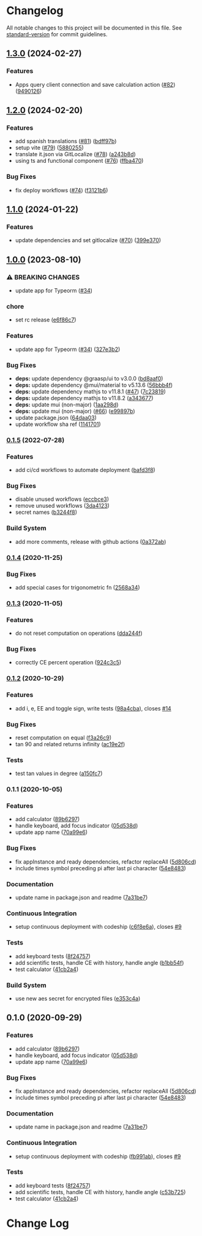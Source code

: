 # Changelog

All notable changes to this project will be documented in this file. See [standard-version](https://github.com/conventional-changelog/standard-version) for commit guidelines.

## [1.3.0](https://github.com/graasp/graasp-app-calculator/compare/v1.2.0...v1.3.0) (2024-02-27)


### Features

* Apps query client connection and save calculation action ([#82](https://github.com/graasp/graasp-app-calculator/issues/82)) ([9490126](https://github.com/graasp/graasp-app-calculator/commit/94901264383a0b639acfe4eed42e44d670310c72))

## [1.2.0](https://github.com/graasp/graasp-app-calculator/compare/v1.1.0...v1.2.0) (2024-02-20)


### Features

* add spanish translations ([#81](https://github.com/graasp/graasp-app-calculator/issues/81)) ([bdff97b](https://github.com/graasp/graasp-app-calculator/commit/bdff97bf5cb7bb84f2f3af388e2a29221d7db78e))
* setup vite ([#79](https://github.com/graasp/graasp-app-calculator/issues/79)) ([5880255](https://github.com/graasp/graasp-app-calculator/commit/588025528ee01c29b06df8d2313c80d5b0d024db))
* translate it.json via GitLocalize ([#78](https://github.com/graasp/graasp-app-calculator/issues/78)) ([a243b8d](https://github.com/graasp/graasp-app-calculator/commit/a243b8d89ed3e2c145d2e8d54e18ab6750ace098))
* using ts and functional component ([#76](https://github.com/graasp/graasp-app-calculator/issues/76)) ([ffba470](https://github.com/graasp/graasp-app-calculator/commit/ffba4707432a75a0531a8c67dc25198893a5e8eb))


### Bug Fixes

* fix deploy workflows ([#74](https://github.com/graasp/graasp-app-calculator/issues/74)) ([f3121b6](https://github.com/graasp/graasp-app-calculator/commit/f3121b66bf688c654b4de1834d1ada7c1a8cdd80))

## [1.1.0](https://github.com/graasp/graasp-app-calculator/compare/v1.0.0...v1.1.0) (2024-01-22)


### Features

* update dependencies and set gitlocalize ([#70](https://github.com/graasp/graasp-app-calculator/issues/70)) ([399e370](https://github.com/graasp/graasp-app-calculator/commit/399e370cf4745459dffa0e0e2c8ae79ca61656ed))

## [1.0.0](https://github.com/graasp/graasp-app-calculator/compare/v0.1.5...v1.0.0) (2023-08-10)


### ⚠ BREAKING CHANGES

* update app for Typeorm ([#34](https://github.com/graasp/graasp-app-calculator/issues/34))

### chore

* set rc release ([e6f86c7](https://github.com/graasp/graasp-app-calculator/commit/e6f86c7310bf66f2d238e26f707254f2b32c0a5c))


### Features

* update app for Typeorm ([#34](https://github.com/graasp/graasp-app-calculator/issues/34)) ([327e3b2](https://github.com/graasp/graasp-app-calculator/commit/327e3b28d0e89673a47eea9a2836280139201f95))


### Bug Fixes

* **deps:** update dependency @graasp/ui to v3.0.0 ([bd8aaf0](https://github.com/graasp/graasp-app-calculator/commit/bd8aaf071a66fc28f9c7cebccd3ec91b6e242cd8))
* **deps:** update dependency @mui/material to v5.13.6 ([56bbb4f](https://github.com/graasp/graasp-app-calculator/commit/56bbb4f040afed8699a10c8f50119ebcf1994055))
* **deps:** update dependency mathjs to v11.8.1 ([#47](https://github.com/graasp/graasp-app-calculator/issues/47)) ([7c23819](https://github.com/graasp/graasp-app-calculator/commit/7c23819152669d83558c5ba2579188f6b2720b35))
* **deps:** update dependency mathjs to v11.8.2 ([a343677](https://github.com/graasp/graasp-app-calculator/commit/a3436774a57e609d123dc557e4170abeeaf53899))
* **deps:** update mui (non-major) ([1aa298d](https://github.com/graasp/graasp-app-calculator/commit/1aa298dbec660d221334200d9e63a145fa325e3c))
* **deps:** update mui (non-major) ([#66](https://github.com/graasp/graasp-app-calculator/issues/66)) ([e99897b](https://github.com/graasp/graasp-app-calculator/commit/e99897b17e338ed502926178005c624fb47bc991))
* update package.json ([64daa03](https://github.com/graasp/graasp-app-calculator/commit/64daa036e3703d4673b803edb7e69d2e764c67f6))
* update workflow sha ref ([1141701](https://github.com/graasp/graasp-app-calculator/commit/114170174445da21e75a6adb3683805a44a43f47))

### [0.1.5](https://github.com/graasp/graasp-app-calculator/compare/v0.1.4...v0.1.5) (2022-07-28)

### Features

- add ci/cd workflows to automate deployment ([bafd3f8](https://github.com/graasp/graasp-app-calculator/commit/bafd3f8c573cbab2535361ee0c244ec4ea8a5250))

### Bug Fixes

- disable unused workflows ([eccbce3](https://github.com/graasp/graasp-app-calculator/commit/eccbce3a90b1ed312cda5dbac35d2e93e11f77df))
- remove unused workflows ([3da4123](https://github.com/graasp/graasp-app-calculator/commit/3da4123fc165b80ec5c760c8c3326541f575cc73))
- secret names ([b3244f8](https://github.com/graasp/graasp-app-calculator/commit/b3244f8523da10ead02262b4429dc36726aabdd3))

### Build System

- add more comments, release with github actions ([0a372ab](https://github.com/graasp/graasp-app-calculator/commit/0a372ab7077d5f8eaa53722f32b9055b80ea4baa))

### [0.1.4](https://github.com/graasp/graasp-app-calculator/compare/v0.1.3...v0.1.4) (2020-11-25)

### Bug Fixes

- add special cases for trigonometric fn ([2568a34](https://github.com/graasp/graasp-app-calculator/commit/2568a34155945e1e33e877dea67c2a13814026f4))

### [0.1.3](https://github.com/graasp/graasp-app-calculator/compare/v0.1.2...v0.1.3) (2020-11-05)

### Features

- do not reset computation on operations ([dda244f](https://github.com/graasp/graasp-app-calculator/commit/dda244fc1e320284557ebfb9389166d3246e2be5))

### Bug Fixes

- correctly CE percent operation ([924c3c5](https://github.com/graasp/graasp-app-calculator/commit/924c3c545cb9135db1044c7bf811ee415940bdd3))

### [0.1.2](https://github.com/graasp/graasp-app-calculator/compare/v0.1.1...v0.1.2) (2020-10-29)

### Features

- add i, e, EE and toggle sign, write tests ([98a4cba](https://github.com/graasp/graasp-app-calculator/commit/98a4cba9b2e363c76b8cc791ee016e48699d72b2)), closes [#14](https://github.com/graasp/graasp-app-calculator/issues/14)

### Bug Fixes

- reset computation on equal ([f3a26c9](https://github.com/graasp/graasp-app-calculator/commit/f3a26c9fd393eb059c9338495378799b2e055ab9))
- tan 90 and related returns infinity ([ac19e2f](https://github.com/graasp/graasp-app-calculator/commit/ac19e2f2d1904627a7cde5dcf7d8d2418d590a38))

### Tests

- test tan values in degree ([a150fc7](https://github.com/graasp/graasp-app-calculator/commit/a150fc72ea9fd1675694f9ab600b5539441e9c58))

### 0.1.1 (2020-10-05)

### Features

- add calculator ([89b6297](https://github.com/graasp/graasp-app-calculator/commit/89b62977648967a78feec77d23f1bd766a523579))
- handle keyboard, add focus indicator ([05d538d](https://github.com/graasp/graasp-app-calculator/commit/05d538d515a9009b6ae8c01d2e5289acd9124882))
- update app name ([70a99e6](https://github.com/graasp/graasp-app-calculator/commit/70a99e6b42f4a312c94cee5072bebb2fc706f439))

### Bug Fixes

- fix appInstance and ready dependencies, refactor replaceAll ([5d806cd](https://github.com/graasp/graasp-app-calculator/commit/5d806cd94915e04762f88a62799f68ea27377bad))
- include times symbol preceding pi after last pi character ([54e8483](https://github.com/graasp/graasp-app-calculator/commit/54e8483720c6fc6022aa9f363af1d6cbd52d4731))

### Documentation

- update name in package.json and readme ([7a31be7](https://github.com/graasp/graasp-app-calculator/commit/7a31be70d59a862d1ac7a31c0d616fd90e0e4c96))

### Continuous Integration

- setup continuous deployment with codeship ([c6f8e6a](https://github.com/graasp/graasp-app-calculator/commit/c6f8e6a1426d9692258b049b7ebc3a7171fb7fec)), closes [#9](https://github.com/graasp/graasp-app-calculator/issues/9)

### Tests

- add keyboard tests ([8f24757](https://github.com/graasp/graasp-app-calculator/commit/8f247575ac62ffedcaece629dd7e5e8ba0e18ce7))
- add scientific tests, handle CE with history, handle angle ([b1bb54f](https://github.com/graasp/graasp-app-calculator/commit/b1bb54f9401ee78abf394f6b509aea9863837adf))
- test calculator ([41cb2a4](https://github.com/graasp/graasp-app-calculator/commit/41cb2a41b32091ce47cd47621997222d91b84e52))

### Build System

- use new aes secret for encrypted files ([e353c4a](https://github.com/graasp/graasp-app-calculator/commit/e353c4a20dd99b7420558749d7cbafdb6cc31693))

## 0.1.0 (2020-09-29)

### Features

- add calculator ([89b6297](https://github.com/graasp/graasp-app-calculator/commit/89b62977648967a78feec77d23f1bd766a523579))
- handle keyboard, add focus indicator ([05d538d](https://github.com/graasp/graasp-app-calculator/commit/05d538d515a9009b6ae8c01d2e5289acd9124882))
- update app name ([70a99e6](https://github.com/graasp/graasp-app-calculator/commit/70a99e6b42f4a312c94cee5072bebb2fc706f439))

### Bug Fixes

- fix appInstance and ready dependencies, refactor replaceAll ([5d806cd](https://github.com/graasp/graasp-app-calculator/commit/5d806cd94915e04762f88a62799f68ea27377bad))
- include times symbol preceding pi after last pi character ([54e8483](https://github.com/graasp/graasp-app-calculator/commit/54e8483720c6fc6022aa9f363af1d6cbd52d4731))

### Documentation

- update name in package.json and readme ([7a31be7](https://github.com/graasp/graasp-app-calculator/commit/7a31be70d59a862d1ac7a31c0d616fd90e0e4c96))

### Continuous Integration

- setup continuous deployment with codeship ([fb991ab](https://github.com/graasp/graasp-app-calculator/commit/fb991ab57ac59e77e70d29ff5f2726cb1c6a1ac0)), closes [#9](https://github.com/graasp/graasp-app-calculator/issues/9)

### Tests

- add keyboard tests ([8f24757](https://github.com/graasp/graasp-app-calculator/commit/8f247575ac62ffedcaece629dd7e5e8ba0e18ce7))
- add scientific tests, handle CE with history, handle angle ([c53b725](https://github.com/graasp/graasp-app-calculator/commit/c53b725b70c0e42d472541a48a4ba6fb6801f377))
- test calculator ([41cb2a4](https://github.com/graasp/graasp-app-calculator/commit/41cb2a41b32091ce47cd47621997222d91b84e52))

# Change Log
